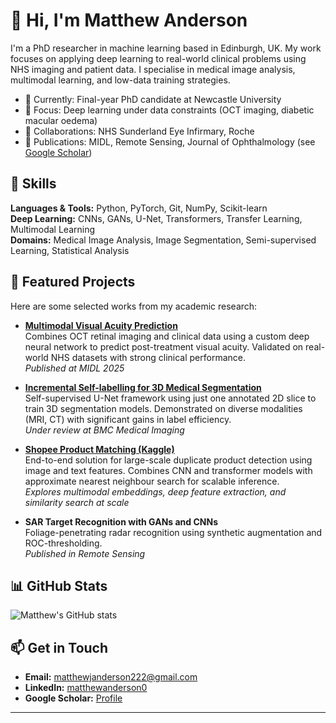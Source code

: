 # 👋 Hi, I'm Matthew Anderson

I'm a PhD researcher in machine learning based in Edinburgh, UK. My work focuses on applying deep learning to real-world clinical problems using NHS imaging and patient data. I specialise in medical image analysis, multimodal learning, and low-data training strategies.

- 🔬 Currently: Final-year PhD candidate at Newcastle University
- 🧠 Focus: Deep learning under data constraints (OCT imaging, diabetic macular oedema)
- 🏥 Collaborations: NHS Sunderland Eye Infirmary, Roche
- 📝 Publications: MIDL, Remote Sensing, Journal of Ophthalmology (see [Google Scholar](https://scholar.google.com/citations?user=3PXeB9wAAAAJ&hl=en))

## 🔧 Skills

**Languages & Tools:** Python, PyTorch, Git, NumPy, Scikit-learn  
**Deep Learning:** CNNs, GANs, U-Net, Transformers, Transfer Learning, Multimodal Learning  
**Domains:** Medical Image Analysis, Image Segmentation, Semi-supervised Learning, Statistical Analysis

## 📌 Featured Projects

Here are some selected works from my academic research:

- **[Multimodal Visual Acuity Prediction](https://github.com/muanderson/VA_MM_DL)**  
  Combines OCT retinal imaging and clinical data using a custom deep neural network to predict post-treatment visual acuity. Validated on real-world NHS datasets with strong clinical performance.  
  _Published at MIDL 2025_

- **[Incremental Self-labelling for 3D Medical Segmentation](https://github.com/muanderson/Incremental2D-SelfLabel3D)**  
  Self-supervised U-Net framework using just one annotated 2D slice to train 3D segmentation models. Demonstrated on diverse modalities (MRI, CT) with significant gains in label efficiency.  
  _Under review at BMC Medical Imaging_

- **[Shopee Product Matching (Kaggle)](https://github.com/muanderson/shopee-product-matching)**  
  End-to-end solution for large-scale duplicate product detection using image and text features. Combines CNN and transformer models with approximate nearest neighbour search for scalable inference.  
  _Explores multimodal embeddings, deep feature extraction, and similarity search at scale_

- **SAR Target Recognition with GANs and CNNs**  
  Foliage-penetrating radar recognition using synthetic augmentation and ROC-thresholding.  
  _Published in Remote Sensing_

## 📊 GitHub Stats

![Matthew's GitHub stats](https://github-readme-stats.vercel.app/api?username=muanderson&show_icons=true&theme=default&count_private=true)

## 📫 Get in Touch

- **Email:** matthewjanderson222@gmail.com  
- **LinkedIn:** [matthewanderson0](https://www.linkedin.com/in/matthewanderson0)  
- **Google Scholar:** [Profile](https://scholar.google.com/citations?user=3PXeB9wAAAAJ&hl=en)

---

